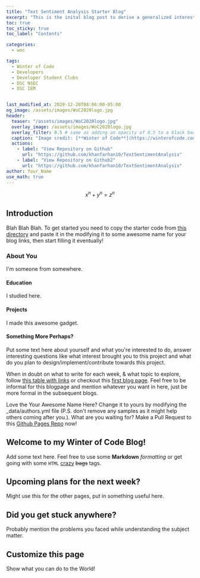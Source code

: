 ```yaml
---
title: "Text Sentiment Analysis Starter Blog"
excerpt: "This is the inital blog post to derive a generalized interest for the project of Text Sentiment Analysis."
toc: true
toc_sticky: true
toc_label: "Contents"

categories:
  - woc

tags:
  - Winter of Code
  - Developers
  - Developer Student Clubs
  - DSC NSEC
  - DSC IEM


last_modified_at: 2020-12-20T08:06:00-05:00
og_image: /assets/images/WoC2020logo.jpg
header:
  teaser: "/assets/images/WoC2020logo.jpg"
  overlay_image: /assets/images/WoC2020logo.jpg
  overlay_filter: 0.5 # same as adding an opacity of 0.5 to a black background
  caption: "Image credit: [**Winter of Code**](https://winterofcode.com/) on [**Instagram**](https://www.instagram.com/winterofcode/)"
  actions:
    - label: "View Repository on Github"
      url: "https://github.com/khanfarhan10/TextSentimentAnalysis"
    - label: "View Repository on Github2"
      url: "https://github.com/khanfarhan10/TextSentimentAnalysis"
author: Your_Name
use_math: true
---
```

$$x^n + y^n = z^n$$

## Introduction 
Blah Blah Blah. 
To get started you need to copy the starter code from [this directory](https://github.com/khanfarhan10/khanfarhan10.github.io/tree/master/_woc) and paste it in the modifying it to some awesome name for your blog links, then start filling it eventually!
### About You
I'm someone from somewhere.
#### Education
I studied here.
#### Projects
I made this awesome gadget.
#### Something More Perhaps?
Put some text here about yourself and what you're interested to do, answer interesting questions like what interest brought you to this project and what do you plan to design/implement/contribute towards this project. 

When in doubt on what to write for each week, & what topic to explore, follow [this table with links](https://github.com/khanfarhan10/TextSentimentAnalysis/blob/main/GSoc2020%20Sample.md#timeline) or checkout this [first blog page](https://blogs.python-gsoc.org/en/nibba2018s-blog/weekly-check-in-1-5/). Feel free to be informal for this blogpage and mention whatever you want in here, just be more formal in the subsequent blogs.

Love the Your Awesome Name Here? Change it to yours by modifying the _data/authors.yml file (P.S. don't remove any samples as it might help others coming after you.). What are you waiting for? Make a Pull Request to this [Github Pages Repo](https://github.com/khanfarhan10/khanfarhan10.github.io) now!

## Welcome to my Winter of Code Blog!

Add some text here. Feel free to use some **Markdown** _formatting_ or get going with some <code>HTML</code> <u>crazy</u> <strike>bags</strike> tags.

## Upcoming plans for the next week?
Might use this for the other pages, put in something useful here.
## Did you get stuck anywhere?
Probably mention the problems you faced while understanding the subject matter.
## Customize this page
Show what you can do to the World!
